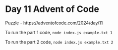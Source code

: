 # Day 11 Advent of Code

Puzzle -
https://adventofcode.com/2024/day/11

To run the part 1 code, `node index.js example.txt 1`

To run the part 2 code, `node index.js example.txt 2`
